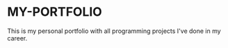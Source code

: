 # MY-PORTFOLIO
This is my personal portfolio with all programming projects I've done in my career.  
